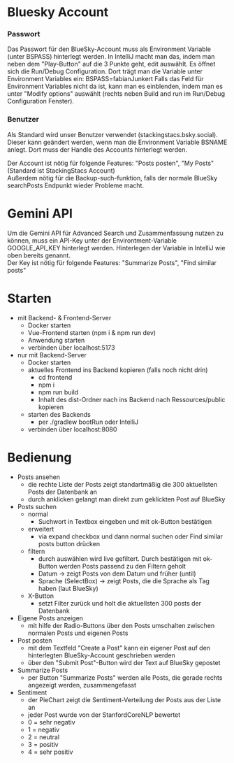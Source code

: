 # Bluesky Account
### Passwort
Das Passwort für den BlueSky-Account muss als Environment Variable (unter BSPASS) hinterlegt werden. In IntelliJ macht man das, indem man neben dem "Play-Button" auf die 3 Punkte geht, edit auswählt.
Es öffnet sich die Run/Debug Configuration. Dort trägt man die Variable unter Environment Variables ein: BSPASS=fabianJunkert
Falls das Feld für Environment Variables nicht da ist, kann man es einblenden, indem man es unter "Modify options" auswählt (rechts neben Build and run im Run/Debug Configuration Fenster).
### Benutzer
Als Standard wird unser Benutzer verwendet (stackingstacs.bsky.social). Dieser kann geändert werden, wenn man die Environment Variable BSNAME anlegt.
Dort muss der Handle des Accounts hinterlegt werden.  
  
Der Account ist nötig für folgende Features: "Posts posten", "My Posts" (Standard ist StackingStacs Account)  
Außerdem nötig für die Backup-such-funktion, falls der normale BlueSky searchPosts Endpunkt wieder Probleme macht.

# Gemini API
Um die Gemini API für Advanced Search und Zusammenfassung nutzen zu können, muss ein API-Key unter der Environtment-Variable GOOGLE_API_KEY hinterlegt werden.
Hinterlegen der Variable in IntelliJ wie oben bereits genannt.  
Der Key ist nötig für folgende Features: "Summarize Posts", "Find similar posts"

# Starten
- mit Backend- & Frontend-Server
  - Docker starten 
  - Vue-Frontend starten (npm i & npm run dev)
  - Anwendung starten
  - verbinden über localhost:5173
- nur mit Backend-Server
  - Docker starten
  - aktuelles Frontend ins Backend kopieren (falls noch nicht drin)
    - cd frontend
    - npm i
    - npm run build
    - Inhalt des dist-Ordner nach ins Backend nach Ressources/public kopieren
  - starten des Backends
    - per ./gradlew bootRun oder IntelliJ
  - verbinden über localhost:8080

# Bedienung
- Posts ansehen
  - die rechte Liste der Posts zeigt standartmäßig die 300 aktuellsten Posts der Datenbank an
  - durch anklicken gelangt man direkt zum geklickten Post auf BlueSky
- Posts suchen
  - normal
    - Suchwort in Textbox eingeben und mit ok-Button bestätigen
  - erweitert
    - via expand checkbox und dann normal suchen oder Find similar posts button drücken
  - filtern
    - durch auswählen wird live gefiltert. Durch bestätigen mit ok-Button werden Posts passend zu den Filtern geholt
    - Datum -> zeigt Posts von dem Datum und früher (until)
    - Sprache (SelectBox) -> zeigt Posts, die die Sprache als Tag haben (laut BlueSky) 
  - X-Button
    - setzt Filter zurück und holt die aktuellsten 300 posts der Datenbank
- Eigene Posts anzeigen
  - mit hilfe der Radio-Buttons über den Posts umschalten zwischen normalen Posts und eigenen Posts
- Post posten
  - mit dem Textfeld "Create a Post" kann ein eigener Post auf den hinterlegten BlueSky-Account geschrieben werden
  - über den "Submit Post"-Button wird der Text auf BlueSky gepostet
- Summarize Posts
  - per Button "Summarize Posts" werden alle Posts, die gerade rechts angezeigt werden, zusammengefasst
- Sentiment
  - der PieChart zeigt die Sentiment-Verteilung der Posts aus der Liste an
  - jeder Post wurde von der StanfordCoreNLP bewertet
  - 0 = sehr negativ
  - 1 = negativ 
  - 2 = neutral
  - 3 = positiv
  - 4 = sehr positiv